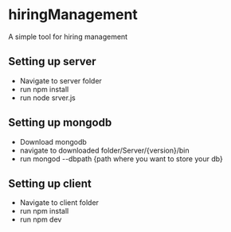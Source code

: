 # hiringManagement
A simple tool for hiring management

## Setting up server
* Navigate to server folder
* run npm install
* run node srver.js

## Setting up mongodb
* Download mongodb
* navigate to downloaded folder/Server/{version}/bin
* run mongod --dbpath {path where you want to store your db}

## Setting up client
* Navigate to client folder
* run npm install
* run npm dev
